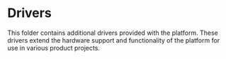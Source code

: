 # Drivers

This folder contains additional drivers provided with the platform.
These drivers extend the hardware support and functionality of the platform for use in various product projects.

